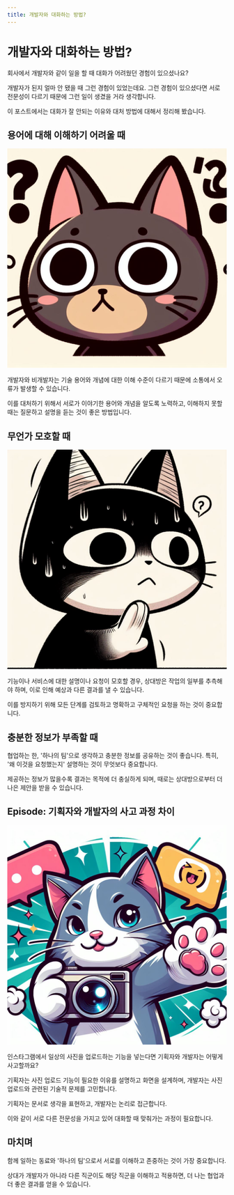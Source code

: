 ```yaml
---
title: 개발자와 대화하는 방법?
---
```


# 개발자와 대화하는 방법?

회사에서 개발자와 같이 일을 할 때 대화가 어려웠던 경험이 있으셨나요?

개발자가 된지 얼마 안 됐을 때 그런 경험이 있었는데요.
그런 경험이 있으셨다면 서로 전문성이 다르기 때문에 그런 일이 생겼을 거라 생각합니다.

이 포스트에서는 대화가 잘 안되는 이유와 대처 방법에 대해서 정리해 봤습니다.

## 용어에 대해 이해하기 어려울 때
![developer_communication_skills1](./img/developer_communication_skills1.jpg)

개발자와 비개발자는 기술 용어와 개념에 대한 이해 수준이 다르기 때문에 소통에서 오류가 발생할 수 있습니다.

이를 대처하기 위해서 서로가 이야기한 용어와 개념을 알도록 노력하고, 이해하지 못할 때는 질문하고 설명을 듣는 것이 좋은 방법입니다.

## 무언가 모호할 때
![developer_communication_skills2](./img/developer_communication_skills2.jpg)

기능이나 서비스에 대한 설명이나 요청이 모호할 경우, 상대방은 작업의 일부를 추측해야 하며, 이로 인해 예상과 다른 결과를 낼 수 있습니다.

이를 방지하기 위해 모든 단계를 검토하고 명확하고 구체적인 요청을 하는 것이 중요합니다.

## 충분한 정보가 부족할 때
협업하는 한, '하나의 팀'으로 생각하고 충분한 정보를 공유하는 것이 좋습니다. 특히, '왜 이것을 요청했는지' 설명하는 것이 무엇보다 중요합니다.

제공하는 정보가 많을수록 결과는 목적에 더 충실하게 되며, 때로는 상대방으로부터 더 나은 제안을 받을 수 있습니다.

## Episode: 기획자와 개발자의 사고 과정 차이
![developer_communication_skills3](./img/developer_communication_skills3.jpg)

인스타그램에서 일상의 사진을 업로드하는 기능을 넣는다면 기획자와 개발자는 어떻게 사고할까요? 

기획자는 사진 업로드 기능이 필요한 이유를 설명하고 화면을 설계하며, 개발자는 사진 업로드와 관련된 기술적 문제를 고민합니다.

기획자는 문서로 생각을 표현하고, 개발자는 논리로 접근합니다.

이와 같이 서로 다른 전문성을 가지고 있어 대화할 때 맞춰가는 과정이 필요합니다.

## 마치며
함께 일하는 동료와 '하나의 팀'으로서 서로를 이해하고 존중하는 것이 가장 중요합니다.

상대가 개발자가 아니라 다른 직군이도 해당 직군을 이해하고 적용하면, 더 나는 협업과 더 좋은 결과를 얻을 수 있습니다.
